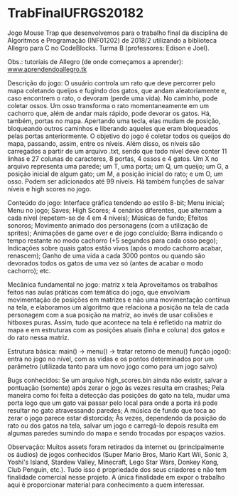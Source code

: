 # TrabFinalUFRGS20182
Jogo Mouse Trap que desenvolvemos para o trabalho final da disciplina de Algoritmos e Programação (INF01202) de 2018/2 utilizando a biblioteca Allegro para C no CodeBlocks.
Turma B (professores: Edison e Joel).

Obs.: tutoriais de Allegro (de onde começamos a aprender): www.aprendendoallegro.tk

Descrição do jogo:
O usuário controla um rato que deve percorrer pelo mapa coletando queijos e fugindo dos gatos, que andam aleatoriamente e, caso encontrem o rato, o devoram (perde uma vida). No caminho, pode coletar ossos. Um osso transforma o rato momentaneamente em um cachorro que, além de andar mais rápido, pode devorar os gatos. Há, também, portas no mapa. Apertando uma tecla, elas mudam de posição, bloqueando outros caminhos e liberando aqueles que eram bloqueados pelas portas anteriormente. O objetivo do jogo é coletar todos os queijos do mapa, passando, assim, entre os níveis.
Além disso, os níveis são carregados a partir de um arquivo .txt, sendo que todo nível deve conter 11 linhas e 27 colunas de caracteres, 8 portas, 4 ossos e 4 gatos. Um X no arquivo representa uma parede; um T, uma porta; um Q, um queijo; um G, a posição inicial de algum gato; um M, a posição inicial do rato; e um O, um osso. Podem ser adicionados até 99 níveis. Há também funções de salvar níveis e high scores no jogo.

Conteúdo do jogo:
Interface gráfica tendendo ao estilo 8-bit;
Menu inicial;
Menu no jogo;
Saves;
High Scores;
4 cenários diferentes, que alternam a cada nível (repetem-se de 4 em 4 níveis);
Músicas de fundo;
Efeitos sonoros;
Movimento animado dos personagens (com a utilização de sprites);
Animações de game over e de jogo concluído;
Barra indicando o tempo restante no modo cachorro (+5 segundos para cada osso pego);
Indicações sobre quais gatos estão vivos (após o modo cachorro acabar, renascem);
Ganho de uma vida a cada 3000 pontos ou quando são devorados todos os gatos de uma vez só (antes de acabar o modo cachorro);
etc.

Mecânica fundamental no jogo: matriz x tela
Aproveitamos os trabalhos feitos nas aulas práticas com temática do jogo, que envolviam movimentação de posições em matrizes e não uma movimentação contínua na tela, e elaboramos um algoritmo que relaciona a posição na tela de cada personagem com a sua posição na matriz, ao invés de usar colisões e hitboxes puras. Assim, tudo que acontece na tela é refletido na matriz do mapa e em estruturas com as posições atuais (linha e coluna) dos gatos e do rato nessa matriz.

Estrutura básica:
main() -> menu() -> tratar retorno de menu()
função jogo(): entra no jogo no nível, com as vidas e os pontos determinados por um parâmetro (utilizada tanto para um novo jogo como para um jogo salvo)

Bugs conhecidos:
Se um arquivo high_scores.bin ainda não existir, salvar a pontuação (somente) após zerar o jogo às vezes resulta em crashes;
Pela maneira como foi feita a detecção das posições do gato na tela, mudar uma porta logo que um gato vai passar pelo local para onde a porta irá pode resultar no gato atravessando paredes;
A música de fundo que toca ao zerar o jogo parece estar distorcida;
Às vezes, dependendo da posição do rato ou dos gatos na tela, salvar um jogo e carregá-lo depois resulta em algumas paredes sumindo do mapa e sendo trocadas por espaços vazios.

Observação:
Muitos assets foram retirados da internet ou (principalmente os áudios) de jogos conhecidos (Super Mario Bros, Mario Kart Wii, Sonic 3, Yoshi's Island, Stardew Valley, Minecraft, Lego Star Wars, Donkey Kong, Club Penguin, etc.). Tudo isso é propriedade dos seus criadores e não tem finalidade comercial nesse projeto. A única finalidade em expor o trabalho aqui é proporcionar material para conhecimento a quem interessar.

